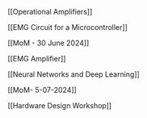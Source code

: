 [[Operational Amplifiers]]

[[EMG Circuit for a Microcontroller]]

[[MoM - 30 June 2024]]

[[EMG Amplifier]]

[[Neural Networks and Deep Learning]]

[[MoM- 5-07-2024]]

[[Hardware Design Workshop]]

